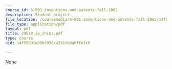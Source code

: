 ```yaml
---
course_id: 6-901-inventions-and-patents-fall-2005
description: Student project.
file_location: /coursemedia/6-901-inventions-and-patents-fall-2005/14f55901e05b3938c4331c89abffe7c6_24578_ip_china.pdf
file_type: application/pdf
layout: pdf
title: 24578_ip_china.pdf
type: course
uid: 14f55901e05b3938c4331c89abffe7c6

---
```

None